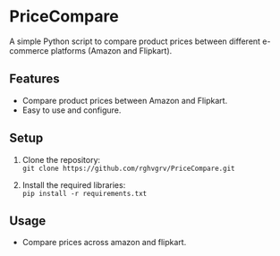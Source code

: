 
# PriceCompare

A simple Python script to compare product prices between different e-commerce platforms (Amazon and Flipkart).

## Features

- Compare product prices between Amazon and Flipkart.
- Easy to use and configure.

## Setup

1. Clone the repository:  
   `git clone https://github.com/rghvgrv/PriceCompare.git`

2. Install the required libraries:  
   `pip install -r requirements.txt`

## Usage

- Compare prices across amazon and flipkart.
